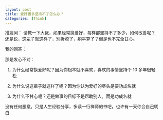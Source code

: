 ```yaml
---
layout: post
title: 爱好很多坚持不了怎么办？
categories: [Think]
---
```


推友问： 请教一下大佬，如果经常换爱好，每样都坚持不了多少，如何改善呢？还是说，这辈子就这样了，别折腾了，躺平算了？但是也不完全甘心。

我的回答：

那是发心不对：

1. 为什么经常换爱好呢？因为你根本就不喜欢，喜欢的事情坚持个 10 多年很轻松

2. 为什么说这辈子就这样了呢？因为你认为爱好的尽头是要功成名就

3. 为什么不甘心呢？还是做事的目标不是帮助别人，而是功成名就

没有任何恶意，只是人生经验分享，多读一行禅师的书吧，也许有一天你会自己明白
